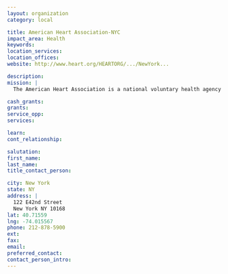 ```yaml
---
layout: organization
category: local

title: American Heart Association-NYC
impact_area: Health
keywords: 
location_services: 
location_offices: 
website: http://www.heart.org/HEARTORG/.../NewYork...‎

description: 
mission: |
  The American Heart Association is a national voluntary health agency whose mission is to reduce disability and death from cardiovascular diseases and stroke

cash_grants: 
grants: 
service_opp: 
services: 

learn: 
cont_relationship: 

salutation: 
first_name: 
last_name: 
title_contact_person: 

city: New York
state: NY
address: |
  122 E42nd Street    
  New York NY 10168
lat: 40.71559
lng: -74.015567
phone: 212-878-5900
ext: 
fax: 
email: 
preferred_contact: 
contact_person_intro: 
---
```


